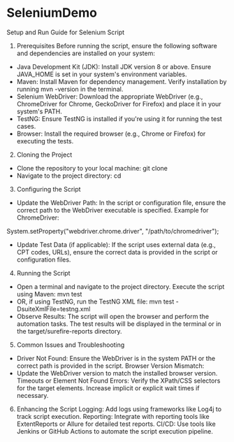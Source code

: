 # SeleniumDemo

Setup and Run Guide for Selenium Script

1. Prerequisites
Before running the script, ensure the following software and dependencies are installed on your system:

- Java Development Kit (JDK):
Install JDK version 8 or above.
Ensure JAVA_HOME is set in your system's environment variables.
- Maven:
Install Maven for dependency management.
Verify installation by running mvn -version in the terminal.
- Selenium WebDriver:
Download the appropriate WebDriver (e.g., ChromeDriver for Chrome, GeckoDriver for Firefox) and place it in your system's PATH.
- TestNG:
Ensure TestNG is installed if you're using it for running the test cases.
- Browser:
Install the required browser (e.g., Chrome or Firefox) for executing the tests.

2. Cloning the Project
- Clone the repository to your local machine:
git clone <repository-url>
- Navigate to the project directory:
cd <project-directory>

3. Configuring the Script
- Update the WebDriver Path:
In the script or configuration file, ensure the correct path to the WebDriver executable is specified.
Example for ChromeDriver:

System.setProperty("webdriver.chrome.driver", "/path/to/chromedriver");
- Update Test Data (if applicable):
If the script uses external data (e.g., CPT codes, URLs), ensure the correct data is provided in the script or configuration files.

4. Running the Script
- Open a terminal and navigate to the project directory.
Execute the script using Maven:
mvn test
- OR, if using TestNG, run the TestNG XML file:
mvn test -DsuiteXmlFile=testng.xml
- Observe Results:
The script will open the browser and perform the automation tasks.
The test results will be displayed in the terminal or in the target/surefire-reports directory.

5. Common Issues and Troubleshooting
- Driver Not Found:
Ensure the WebDriver is in the system PATH or the correct path is provided in the script.
Browser Version Mismatch:
- Update the WebDriver version to match the installed browser version.
Timeouts or Element Not Found Errors:
Verify the XPath/CSS selectors for the target elements.
Increase implicit or explicit wait times if necessary.

6. Enhancing the Script
Logging: Add logs using frameworks like Log4j to track script execution.
Reporting: Integrate with reporting tools like ExtentReports or Allure for detailed test reports.
CI/CD: Use tools like Jenkins or GitHub Actions to automate the script execution pipeline.
